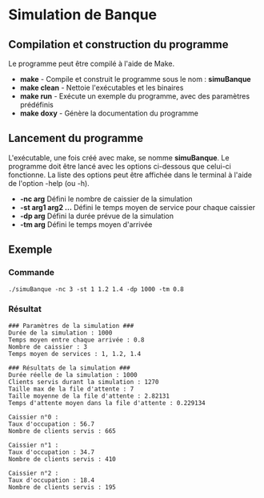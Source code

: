 # Simulation de Banque

## Compilation et construction du programme
Le programme peut être compilé à l'aide de Make. 
* **make** - Compile et construit le programme sous le nom : **simuBanque**
* **make clean** - Nettoie l'exécutables et les binaires
* **make run** - Exécute un exemple du programme, avec des paramètres prédéfinis
* **make doxy** - Génère la documentation du programme

## Lancement du programme
L'exécutable, une fois créé avec make, se nomme **simuBanque**.
Le programme doit être lancé avec les options ci-dessous que celui-ci fonctionne. La liste des options peut être affichée dans le terminal à l'aide de l'option -help (ou -h).
* **-nc arg**              Défini le nombre de caissier de la simulation
* **-st arg1 arg2 ...**    Défini le temps moyen de service pour chaque caissier
* **-dp arg**              Défini la durée prévue de la simulation
* **-tm arg**              Défini le temps moyen d'arrivée

## Exemple
### Commande 
```
./simuBanque -nc 3 -st 1 1.2 1.4 -dp 1000 -tm 0.8
```

### Résultat
```
### Paramètres de la simulation ###
Durée de la simulation : 1000
Temps moyen entre chaque arrivée : 0.8
Nombre de caissier : 3
Temps moyen de services : 1, 1.2, 1.4  

### Résultats de la simulation ###
Durée réelle de la simulation : 1000
Clients servis durant la simulation : 1270
Taille max de la file d'attente : 7
Taille moyenne de la file d'attente : 2.82131
Temps d'attente moyen dans la file d'attente : 0.229134

Caissier n°0 : 
Taux d'occupation : 56.7
Nombre de clients servis : 665

Caissier n°1 : 
Taux d'occupation : 34.7
Nombre de clients servis : 410

Caissier n°2 : 
Taux d'occupation : 18.4
Nombre de clients servis : 195
```
